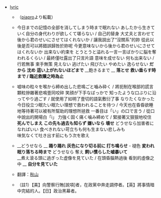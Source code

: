 - [lyric](https://www5.atwiki.jp/hmiku/pages/36113.html)
    - （[piapro](http://piapro.jp/t/G_Y4)より転載）
    - 今日までの記憶の全部を消してしまう時まで眠れない
あしたから生きていく自分の身代わりが欲しくて堪らない / 自己的替身
大丈夫と言わせて 後から君のせいにさせてはくれないか / 讓我說出了“沒關系”的妳 從此以後是否可以將錯誤歸咎於妳呢 
今更意味ないから後から君のせいにさせてはくれないか
出来ない約束を
とうとうと溢れる一言一言ばかりに脳を奪われるくらい / 最終僅吐露出了只言片語 
意味を成せない 何も出来ない / 行若無事 束手無策 
見えない 逃げたい 飛びたい やめたい 逸らせない 
__だから__
__沈め__
__這い上がれないほどまで__
__飽きるまで __
__落とせ__
__救い垂らす時まで / 臨近救贖之時為止__


    - 嘘味の粒々を喉から締め出した悲鳴ごと嚙み砕く / 將扼制在喉部的謊言顆粒摻雜著悲鳴壹同咬碎 
笑顔が下手なばっかで 知ったような口ぶりに沿ってやり過ごす / 就使用了如明了壹切的語氣敷衍了事 
なりたくなかった 
今日役立つ眠たい眠たい理想で救われることを待つ / 今天也在昏昏欲睡地等待著可以被有所幫助的理想所拯救 
一番目は「い」の口で言う / 從口中說出的開場白「i」
力強く固く痛く噛み締めて / 緊接著又狠狠地咬住
__死んでしまえ__
__この先も過去も知らず 嫌いなら__
__壊せ__
どうせなら加害者になればいい
食べきれない苛立ちも何も生まない悲しみも	
味気なくて吐き出す前にもう次を歌え		


    - __どうせなら __
__踊り踊れ__
__灰色になり切る前に 打ち鳴らせ__ - 褪色
__変われ__
__眠り落ちる時まで__
どうせなら 
奪え
__飼い慣らした嘘暴いて__	
__煮え滾る頭に過ぎった虚像を見ていた / 在頭昏腦熱過後 看到的虛像之中 __
__自分を見ていた__
    - 翻譯：[秋山](https://www9.atwiki.jp/vocaloidchly/pages/7711.html)
    - （註1）【美】向警察行賄[說項]者，在政黨中奔走調停者。【英】將事情暗中完結的人。【日】政治黑幕者。
